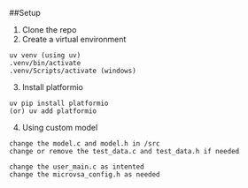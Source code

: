##Setup

1. Clone the repo
2. Create a virtual environment
```
uv venv (using uv)
.venv/bin/activate
.venv/Scripts/activate (windows)
```
3. Install platformio
```
uv pip install platformio
(or) uv add platformio
```
4. Using custom model
```
change the model.c and model.h in /src
change or remove the test_data.c and test_data.h if needed

change the user_main.c as intented
change the microvsa_config.h as needed
```
